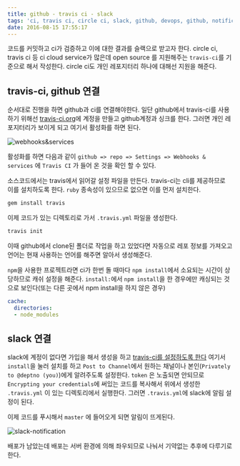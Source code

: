 ```yaml
---
title: github - travis ci - slack
tags: 'ci, travis ci, circle ci, slack, github, devops, github, notification'
date: 2016-08-15 17:55:17
---
```



코드를 커밋하고 ci가 검증하고 이에 대한 결과를 슬랙으로 받고자 한다.
circle ci, travis ci 등 ci cloud service가 많은데 open source 를 지원해주는 `travis-ci`를 기준으로 해서 작성한다. circle ci도 개인 레포지터리 하나에 대해선 지원을 해준다.

## travis-ci, github 연결

순서대로 진행을 하면 github과 ci를 연결해야한다. 일단 github에서 travis-ci를 사용하기 위해선 [travis-ci.org](https://travis-ci.org/)에 계정을 만들고 github계정과 싱크를 한다. 그러면 개인 레포지터리가 보이게 되고 여기서 활성화를 하면 된다.

![webhooks&services](https://lh3.googleusercontent.com/bmMSu2O9kqUhIogjUduw6f9aaBVA9-JlWt3YLcQhZD8E2FEjw6bw1ez5uxx8O82ZCHpyiG8bjRYushydZVmCMH7SY4KgQKWOBzLe_wfhnPjSzDtGT1DhShhHV8i7ayPsJ_yr5t_Qoh0VA-eC4cK7aWZVe4BrVAXgm4go9IOC2uKns-02b2jeF5y7jB7MYMrA4vA6Tlzc8pRZbiB1EqZCD4_knU3Vm7K7_XSL_tUpNefrqTtCQyvgrMNc3pIfKl12BKgLZacLIVrUmux83RzfzX9JIIiOZHI_qmhTsp8qDVCr0_B3LqkkxLjmErrrEoDF3mCzH6y0A275-Khd1vtO2Hf23J1Nc74mSgkoK_WHxoEZgQXJOIgztkPNlgCWU8v5ci60l1QhjpywB0Al0I3oIT1wt7cpuWG6RPAB5FlEabOqjS_9w2JT1HsO5Ks6teVMR_BfyIZJgtGthuWDPeMxfMZMtM3WGGqD7ov9QdTyFHrIrzbYZQJCugaBaCteGy_q4CMp3p6Z7FepPWR2V3l7ECj83wiNpCwVAuro63jDxPHXQSLmQAsAprH6BYjpHkiJ67FuvejzchghetZhroiC7YCyirshftab=w1366-h558-no)

활성화를 하면 다음과 같이 `github => repo => Settings => Webhooks & services` 에 `Travis CI` 가 들어 온 것을 확인 할 수 있다.

소스코드에서는 travis에서 읽어갈 설정 파일을 만든다. travis-ci는 cli를 제공하므로 이를 설치하도록 한다. `ruby` 종속성이 있으므로 없으면 이를 먼저 설치한다.

```sh
gem install travis
```

이제 코드가 있는 디렉토리로 가서 `.travis.yml` 파일을 생성한다.


```sh
travis init
```

이때 github에서 clone된 폴더로 작업을 하고 있었다면 자동으로 레포 정보를 가져오고 언어는 현재 사용하는 언어를 해주면 알아서 생성해준다.

`npm`을 사용한 프로젝트라면 ci가 한번 돌 때마다 `npm install`에서 소요되는 시간이 상당하므로 캐쉬 설정을 해준다. `install:`에서 `npm install`을 한 경우에만 캐싱되는 것으로 보인다(또는 다른 곳에서 npm install을 하지 않은 경우)

```yaml
cache:
  directories:
  - node_modules
```

## slack 연결

slack에 계정이 없다면 가입을 해서 생성을 하고 [travis-ci를 설정하도록 한다](https://deptno.slack.com/apps/A0F81FP4N-travis-ci) 여기서 `install`을 눌러 설치를 하고 `Post to Channel`에서 원하는 채널이나 본인(`Privately to @deptno (you)`)에게 알려주도록 설정한다. `token` 은 노출되면 안되므로 `Encrypting your credentials`에 써있는 코드를 복사해서 위에서 생성한 `.travis.yml` 이 있는 디렉토리에서 실행한다. 그러면 `.travis.yml`에 slack에 알림 설정이 된다.

이제 코드를 푸시해서 `master` 에 들어오게 되면 알림이 뜨게된다.

![slack-notification](https://lh3.googleusercontent.com/gNwGS-5IXSmlS4orWWp8RJozLxZhAYkNYN5EyINcr_5lqYyNQWNkwfXmhkaAHHIXYZog3P_hFSeOdkl7hiGGl1Wy0SP5YCxtSMFhwl_y7U4XgNb7bl1iP7DeBcsbBRlCKk3sd1tjBYvewduDjd4janAVnh51ZFNLgFe8d2j5t7022gjRbgDcMg4YIngKnXuCOSXQE_kPYmKACR78tZfPtLhAeXRADMDf7fqb0f35sGMTR5U6TNzTNTM4Fs4Z9IjvHQVEJJ1j_0IeWSimzPk7KICGLN7jyBPAYtJu9DxZeSUA-c28zF7fCh0n28tKDOG0m-RHShRjg22oVqQY1wvl-ncBnxcdGGldFOoqgTBnAxR5WAOl5RFWkCxDGgUNz-CCJRgmq3vzbljhfzxSiIzQ5B0lGFQrumB7UFFcriq893Xse_vVpFpo_l3_LVLi8GmyeXmgZ3CGAuIfM3KLiusHj029W5wAAwQOWeRJwqTBHvrd5vo6nc6zJTVGORXJVGtcZym1Wc5A_EAg8uO34QMfO6sO8MLAqtN_A2CqpDvLIBxKba1v8LJ1poW140-xo7Qv4GHj41m4dJh5pi73iHX16lmKXddBNzgF=w1050-h456-no)

배포가 남았는데 배포는 서버 환경에 의해 좌우되므로 나눠서 기약없는 추후에 다루기로 한다.
